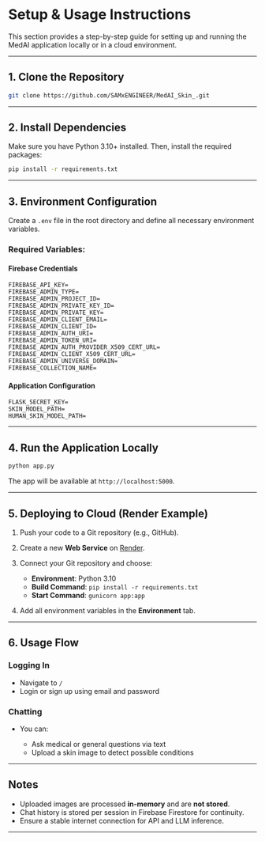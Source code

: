 # Setup & Usage Instructions

This section provides a step-by-step guide for setting up and running the MedAI application locally or in a cloud environment.

---

## 1. Clone the Repository

```bash
git clone https://github.com/SAMxENGINEER/MedAI_Skin_.git
```

---

## 2. Install Dependencies

Make sure you have Python 3.10+ installed. Then, install the required packages:

```bash
pip install -r requirements.txt
```

---

## 3. Environment Configuration

Create a `.env` file in the root directory and define all necessary environment variables.

### Required Variables:

#### Firebase Credentials

```env
FIREBASE_API_KEY=
FIREBASE_ADMIN_TYPE=
FIREBASE_ADMIN_PROJECT_ID=
FIREBASE_ADMIN_PRIVATE_KEY_ID=
FIREBASE_ADMIN_PRIVATE_KEY=
FIREBASE_ADMIN_CLIENT_EMAIL=
FIREBASE_ADMIN_CLIENT_ID=
FIREBASE_ADMIN_AUTH_URI=
FIREBASE_ADMIN_TOKEN_URI=
FIREBASE_ADMIN_AUTH_PROVIDER_X509_CERT_URL=
FIREBASE_ADMIN_CLIENT_X509_CERT_URL=
FIREBASE_ADMIN_UNIVERSE_DOMAIN=
FIREBASE_COLLECTION_NAME=
```

#### Application Configuration

```env
FLASK_SECRET_KEY=
SKIN_MODEL_PATH=
HUMAN_SKIN_MODEL_PATH=
```

---

## 4. Run the Application Locally

```bash
python app.py
```

The app will be available at `http://localhost:5000`.

---

## 5. Deploying to Cloud (Render Example)

1. Push your code to a Git repository (e.g., GitHub).
2. Create a new **Web Service** on [Render](https://render.com/).
3. Connect your Git repository and choose:

   * **Environment**: Python 3.10
   * **Build Command**: `pip install -r requirements.txt`
   * **Start Command**: `gunicorn app:app`
4. Add all environment variables in the **Environment** tab.

---

## 6. Usage Flow

### Logging In

* Navigate to `/`
* Login or sign up using email and password

### Chatting

* You can:

    * Ask medical or general questions via text
    * Upload a skin image to detect possible conditions

---

## Notes

* Uploaded images are processed **in-memory** and are **not stored**.
* Chat history is stored per session in Firebase Firestore for continuity.
* Ensure a stable internet connection for API and LLM inference.

---

